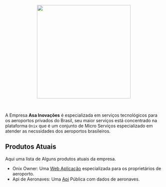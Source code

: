 <p align="center">
  <a href="https://codesandbox.io">
    <img src="https://static.poder360.com.br/2022/05/AeroportoDeBrasilia-Aeroporto-Embarque-Aviao-Checkin-118-scaled.jpg" height="300px">
  </a>
</p>

&nbsp;

A Empresa **Asa Inovações** é especializada em serviços tecnológicos para os aeroportos privados do Brasil, seu maior serviços está concentrado na plataforma `Onix` que é um conjunto de Micro Serviços especializado em atender as necssidades dos aeroportos brasileiros.

## Produtos Atuais

Aqui uma lista de Alguns produtos atuais da empresa.

- Onix Owner: Uma [Web Aplicação](https://github.com/asa-inovacoes/onix-owner) especializada para os proprietários de aeroporto.
- Api de Aeronaves: Uma [Api](https://github.com/asa-inovacoes/onix-api-aircraft) Pública com dados de aeronaves.
